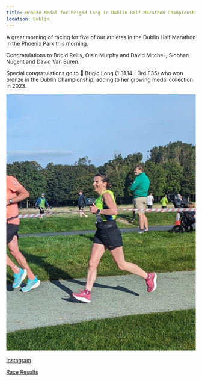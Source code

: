 ```yaml
---
title: Bronze Medal for Brigid Long in Dublin Half Marathon Championships 2023
location: Dublin
---
```


A great morning of racing for five of our athletes in the Dublin Half Marathon in the Phoenix Park this morning.

Congratulations to Brigid Reilly, Oisín Murphy and David Mitchell, Siobhan Nugent and David Van Buren.

Special congratulations go to 🥉 Brigid Long (1.31.14 - 3rd F35) who won bronze in the Dublin Championship, adding to her growing medal collection in 2023.

<img src="/assets/images/races/2023/dublin-half-marathon/Brigid.jpeg" class="img-fluid" alt="Brigid">

<a href="https://www.instagram.com/p/CxiEFElsRZm/?img_index=1" target="_blank" rel="noopener noreferrer">Instagram</a>

<p><a href="/races/2023-09-23-Dublin-Half-Marathon/" target="_blank" rel="noopener noreferrer">Race Results</a></p>




